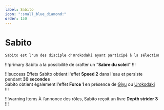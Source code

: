 ```yaml
---
label: Sabito
icon: ":small_blue_diamond:"
order: 150
---
```


# Sabito

```txt
Sabito est l'un des disciple d'Urokodaki ayant participé à la sélection finale
```

!!!primary
Sabito a la possibilité de crafter un "**Sabre du soleil**"
!!!

!!!success Effets
Sabito obtient l'effet **Speed 2** dans l'eau et persiste pendant **30 secondes** <br>
Sabito obtient également l'effet **Force 1** en présence de [Giyu](./giyu) ou [Urokodaki](./urokodaki)
!!!

!!!warning Items
À l’annonce des rôles, Sabito reçoit un livre **Depth strider 3**
!!!

